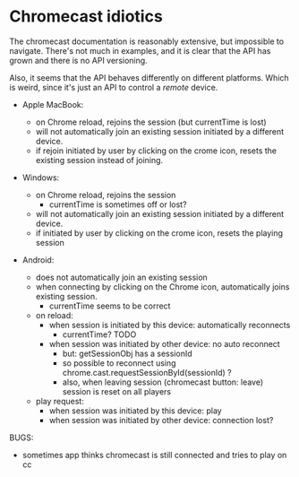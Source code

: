 # Chromecast idiotics

The chromecast documentation is reasonably extensive, but impossible
to navigate. There's not much in examples, and it is clear that the
API has grown and there is no API versioning.

Also, it seems that the API behaves differently on different platforms.
Which is weird, since it's just an API to control a _remote_ device.

- Apple MacBook:
  - on Chrome reload, rejoins the session (but currentTime is lost)
  - will not automatically join an existing session initiated by a different device.
  - if rejoin initiated by user by clicking on the crome icon,
    resets the existing session instead of joining.

- Windows:
  - on Chrome reload, rejoins the session
    - currentTime is sometimes off or lost?
  - will not automatically join an existing session initiated by a different device.
  - if initiated by user by clicking on the crome icon, resets the playing session

- Android:
  - does not automatically join an existing session
  - when connecting by clicking on the Chrome icon, automatically joins existing session.
    - currentTime seems to be correct
  - on reload:
    - when session is initiated by this device: automatically reconnects
      - currentTime? TODO
    - when session was initiated by other device: no auto reconnect
      - but: getSessionObj has a sessionId
      - so possible to reconnect using chrome.cast.requestSessionById(sessionId) ?
      - also, when leaving session (chromecast button: leave) session is
        reset on all players
  - play request:
    - when session was initiated by this device: play
    - when session was initiated by other device: connection lost?

BUGS:

- sometimes app thinks chromecast is still connected and tries to play on cc

